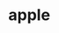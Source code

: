 # apple

<a href="https://ashleyjsh.github.io/apple/apple01.html"></a>
<a href="https://ashleyjsh.github.io/apple/apple02.html"></a>
<a href="https://ashleyjsh.github.io/apple/apple03.html"></a>
